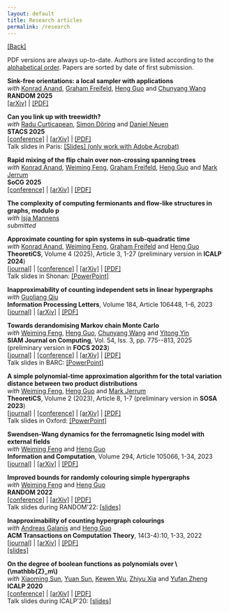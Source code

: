 ```yaml
---
layout: default
title: Research articles
permalink: /research
---
```


[[Back]](/)

PDF versions are always up-to-date. Authors are listed according to the [alphabetical order](https://en.wikipedia.org/wiki/Hardy-Littlewood_Rule). Papers are sorted by date of first submission. 

**Sink-free orientations: a local sampler with applications**  
*with* [Konrad Anand](https://konradanand.github.io/), [Graham Freifeld](https://gfreifeld.github.io/index.html), [Heng Guo](http://homepages.inf.ed.ac.uk/hguo/) and [Chunyang Wang](https://wcysai.com/)  
**RANDOM 2025**  
[[arXiv]](https://arxiv.org/abs/2502.05877) | [[PDF]](/assets/papers/sink_free_orientations.pdf)  

**Can you link up with treewidth?**  
*with* [Radu Curticapean](https://www.uni-regensburg.de/informatics-data-science/algorithms-complexity-theory/team/prof-dr-radu-curticapean/index.html), [Simon Döring](https://dblp.org/pid/360/9973.html) and [Daniel Neuen](https://dblp.org/pid/176/5089.html)  
**STACS 2025**  
[[conference]](https://doi.org/10.4230/LIPIcs.STACS.2025.28) | [[arXiv]](https://arxiv.org/abs/2410.02606) | [[PDF]](/assets/papers/linkage-capacity.pdf)  
Talk slides in Paris: [[Slides] (only work with Adobe Acrobat)](/assets/slides/linkage-paris.pdf)  

**Rapid mixing of the flip chain over non-crossing spanning trees**  
*with* [Konrad Anand](https://konradanand.github.io/), [Weiming Feng](https://fwm94.github.io/), [Graham Freifeld](https://gfreifeld.github.io/index.html), [Heng Guo](http://homepages.inf.ed.ac.uk/hguo/) and [Mark Jerrum](https://webspace.maths.qmul.ac.uk/m.jerrum/)  
**SoCG 2025**  
[[conference]](https://doi.org/10.4230/LIPIcs.SoCG.2025.8) | [[arXiv]](https://arxiv.org/abs/2409.07892) | [[PDF]](/assets/papers/non-crossing-trees.pdf)  

**The complexity of computing fermionants and flow-like structures in graphs, modulo p**  
*with* [Isja Mannens](https://www.uu.nl/staff/IMEMannens)  
*submitted*  

**Approximate counting for spin systems in sub-quadratic time**  
*with* [Konrad Anand](https://konradanand.github.io/), [Weiming Feng](https://fwm94.github.io/), [Graham Freifeld](https://gfreifeld.github.io/index.html) and [Heng Guo](http://homepages.inf.ed.ac.uk/hguo/)  
**TheoretiCS**, Volume 4 (2025), Article 3, 1-27 (preliminary version in **ICALP 2024**)  
[[journal]](https://theoretics.episciences.org/15062) | [[conference]](https://doi.org/10.4230/LIPIcs.ICALP.2024.11) | [[arXiv]](https://arxiv.org/abs/2306.14867) | [[PDF]](/assets/papers/sub_quadratic_counting.pdf)  
Talk slides in Shonan: [[PowerPoint]](/assets/slides/subquadratic.pptx)

**Inapproximability of counting independent sets in linear hypergraphs**  
*with* [Guoliang Qiu](https://dblp.org/pid/256/7803-1.html)  
**Information Processing Letters**, Volume 184, Article 106448, 1-6, 2023  
[[journal]](https://doi.org/10.1016/j.ipl.2023.106448) | [[arXiv]](https://arxiv.org/abs/2212.03072) | [[PDF]](/assets/papers/linear_indset_hardness.pdf)

**Towards derandomising Markov chain Monte Carlo**  
*with* [Weiming Feng](https://fwm94.github.io/), [Heng Guo](http://homepages.inf.ed.ac.uk/hguo/), [Chunyang Wang](https://wcysai.com/) and [Yitong Yin](http://tcs.nju.edu.cn/yinyt/)  
**SIAM Journal on Computing**, Vol. 54, Iss. 3, pp. 775--813, 2025 (preliminary version in **FOCS 2023**)  
[[journal]](https://epubs.siam.org/doi/full/10.1137/24M1663806) | [[conference]](https://doi.org/10.1109/FOCS57990.2023.00120) | [[arXiv]](https://arxiv.org/abs/2211.03487v2) | [[PDF]](/assets/papers/cttp_derandomisation.pdf)  
Talk slides in BARC: [[PowerPoint]](/assets/slides/cttp_barc.pptx)

**A simple polynomial-time approximation algorithm for the total variation distance between two product distributions**  
*with* [Weiming Feng](https://fwm94.github.io/), [Heng Guo](http://homepages.inf.ed.ac.uk/hguo/) and [Mark Jerrum](https://webspace.maths.qmul.ac.uk/m.jerrum/)  
**TheoretiCS**, Volume 2 (2023), Article 8, 1-7 (preliminary version in **SOSA 2023**)  
[[journal]](https://theoretics.episciences.org/11465) | [[conference]](https://doi.org/10.1137/1.9781611977585.ch30) | [[arXiv]](https://arxiv.org/abs/2208.00740v3) | [[PDF]](/assets/papers/dtv_alg.pdf)  
Talk slides in Oxford: [[PowerPoint]](/assets/slides/dtv_oxford.pptx)

**Swendsen-Wang dynamics for the ferromagnetic Ising model with external fields**  
*with* [Weiming Feng](https://fwm94.github.io/) and [Heng Guo](http://homepages.inf.ed.ac.uk/hguo/)  
**Information and Computation**, Volume 294, Article 105066, 1-34, 2023  
[[journal]](https://doi.org/10.1016/j.ic.2023.105066) | [[arXiv]](https://arxiv.org/abs/2205.01985v2) | [[PDF]](/assets/papers/grand_model.pdf)

**Improved bounds for randomly colouring simple hypergraphs**  
*with* [Weiming Feng](https://fwm94.github.io/) and [Heng Guo](http://homepages.inf.ed.ac.uk/hguo/)  
**RANDOM 2022**  
[[conference]](https://doi.org/10.4230/LIPIcs.APPROX/RANDOM.2022.25) | [[arXiv]](https://arxiv.org/abs/2202.05554) | [[PDF]](/assets/papers/linear_lll.pdf)  
Talk slides during RANDOM'22: [[slides]](/assets/slides/linear_lll_slides.pdf)

**Inapproximability of counting hypergraph colourings**  
*with* [Andreas Galanis](https://www.cs.ox.ac.uk/people/andreas.galanis/myindex.html) and [Heng Guo](http://homepages.inf.ed.ac.uk/hguo/)  
**ACM Transactions on Computation Theory**, 14(3-4):10, 1-33, 2022  
[[journal]](https://doi.org/10.1145/3558554) | [[arXiv]](https://arxiv.org/abs/2107.05486) | [[PDF]](/assets/papers/hc_hardness.pdf)  
[[slides]](/assets/slides/hc_hardness_slides.pdf)

**On the degree of boolean functions as polynomials over \\(\mathbb{Z}_m\\)**  
*with* [Xiaoming Sun](http://theory.ict.ac.cn/en/), [Yuan Sun](https://theory.ict.ac.cn/en/), [Kewen Wu](https://shlw.github.io/), [Zhiyu Xia](https://s13ashell.github.io/) and [Yufan Zheng](https://www.cs.umd.edu/people/phonebook/grad-student)  
**ICALP 2020**  
[[conference]](https://doi.org/10.4230/LIPIcs.ICALP.2020.100) | [[arXiv]](https://arxiv.org/abs/1910.12458) | [[PDF]](/assets/papers/degm.pdf)  
Talk slides during ICALP'20: [[slides]](/assets/slides/degm_icalp20.pdf)
